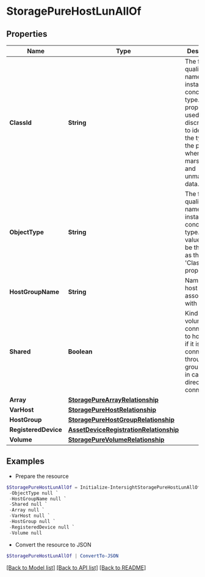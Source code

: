# StoragePureHostLunAllOf
## Properties

Name | Type | Description | Notes
------------ | ------------- | ------------- | -------------
**ClassId** | **String** | The fully-qualified name of the instantiated, concrete type. This property is used as a discriminator to identify the type of the payload when marshaling and unmarshaling data. | [default to "storage.PureHostLun"]
**ObjectType** | **String** | The fully-qualified name of the instantiated, concrete type. The value should be the same as the &#39;ClassId&#39; property. | [default to "storage.PureHostLun"]
**HostGroupName** | **String** | Name of the host group associated with LUN. | [optional] [readonly] 
**Shared** | **Boolean** | Kind of volume connection to host. True if it is connected through host group. False in case of direct host connection. | [optional] [readonly] 
**Array** | [**StoragePureArrayRelationship**](StoragePureArrayRelationship.md) |  | [optional] 
**VarHost** | [**StoragePureHostRelationship**](StoragePureHostRelationship.md) |  | [optional] 
**HostGroup** | [**StoragePureHostGroupRelationship**](StoragePureHostGroupRelationship.md) |  | [optional] 
**RegisteredDevice** | [**AssetDeviceRegistrationRelationship**](AssetDeviceRegistrationRelationship.md) |  | [optional] 
**Volume** | [**StoragePureVolumeRelationship**](StoragePureVolumeRelationship.md) |  | [optional] 

## Examples

- Prepare the resource
```powershell
$StoragePureHostLunAllOf = Initialize-IntersightStoragePureHostLunAllOf  -ClassId null `
 -ObjectType null `
 -HostGroupName null `
 -Shared null `
 -Array null `
 -VarHost null `
 -HostGroup null `
 -RegisteredDevice null `
 -Volume null
```

- Convert the resource to JSON
```powershell
$StoragePureHostLunAllOf | ConvertTo-JSON
```

[[Back to Model list]](../README.md#documentation-for-models) [[Back to API list]](../README.md#documentation-for-api-endpoints) [[Back to README]](../README.md)

